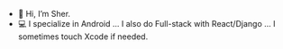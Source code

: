 - 👋 Hi, I’m Sher.
- 💻 I specialize in Android ... I also do Full-stack with React/Django ... I sometimes touch Xcode if needed.  


<!---
sanginovs/sanginovs is a ✨ special ✨ repository because its `README.md` (this file) appears on your GitHub profile.
You can click the Preview link to take a look at your changes.
- 👀 I’m interested in ...
- 🌱 I’m currently learning ...
- 💞️ I’m looking to collaborate on ...
- 📫 How to reach me ...
--->
